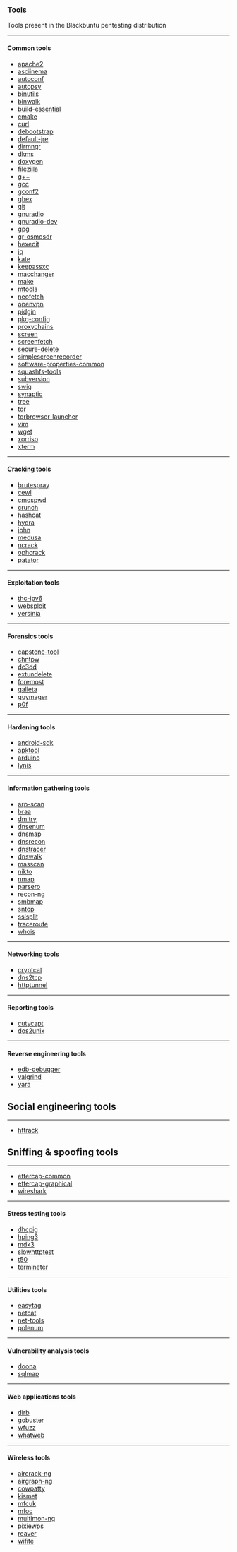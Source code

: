 ### Tools

Tools present in the Blackbuntu pentesting distribution

* * *

#### Common tools

- [apache2](https://packages.ubuntu.com/focal/apache2)
- [asciinema](https://packages.ubuntu.com/focal/asciinema)
- [autoconf](https://packages.ubuntu.com/focal/autoconf)
- [autopsy](https://packages.ubuntu.com/focal/autopsy)
- [binutils](https://packages.ubuntu.com/focal/binutils)
- [binwalk](https://packages.ubuntu.com/focal/binwalk)
- [build-essential](https://packages.ubuntu.com/focal/build-essential)
- [cmake](https://packages.ubuntu.com/focal/cmake)
- [curl](https://packages.ubuntu.com/focal/curl)
- [debootstrap](https://packages.ubuntu.com/focal/debootstrap)
- [default-jre](https://packages.ubuntu.com/focal/default-jre)
- [dirmngr](https://packages.ubuntu.com/focal/dirmngr)
- [dkms](https://packages.ubuntu.com/focal/dkms)
- [doxygen](https://packages.ubuntu.com/focal/doxygen)
- [filezilla](https://packages.ubuntu.com/focal/filezilla)
- [g++](https://packages.ubuntu.com/focal/g++)
- [gcc](https://packages.ubuntu.com/focal/gcc)
- [gconf2](https://packages.ubuntu.com/focal/gconf2)
- [ghex](https://packages.ubuntu.com/focal/ghex)
- [git](https://packages.ubuntu.com/focal/git)
- [gnuradio](https://packages.ubuntu.com/focal/gnuradio)
- [gnuradio-dev](https://packages.ubuntu.com/focal/gnuradio-dev)
- [gpg](https://packages.ubuntu.com/focal/gpg)
- [gr-osmosdr](https://packages.ubuntu.com/focal/gr-osmosdr)
- [hexedit](https://packages.ubuntu.com/focal/hexedit)
- [jq](https://packages.ubuntu.com/focal/jq)
- [kate](https://packages.ubuntu.com/focal/kate)
- [keepassxc](https://packages.ubuntu.com/focal/keepassxc)
- [macchanger](https://packages.ubuntu.com/focal/macchanger)
- [make](https://packages.ubuntu.com/focal/make)
- [mtools](https://packages.ubuntu.com/focal/mtools)
- [neofetch](https://packages.ubuntu.com/focal/neofetch)
- [openvpn](https://packages.ubuntu.com/focal/openvpn)
- [pidgin](https://packages.ubuntu.com/focal/pidgin)
- [pkg-config](https://packages.ubuntu.com/focal/pkg-config)
- [proxychains](https://packages.ubuntu.com/focal/proxychains)
- [screen](https://packages.ubuntu.com/focal/screen)
- [screenfetch](https://packages.ubuntu.com/focal/screenfetch)
- [secure-delete](https://packages.ubuntu.com/focal/secure-delete)
- [simplescreenrecorder](https://packages.ubuntu.com/focal/simplescreenrecorder)
- [software-properties-common](https://packages.ubuntu.com/focal/software-properties-common)
- [squashfs-tools](https://packages.ubuntu.com/focal/squashfs-tools)
- [subversion](https://packages.ubuntu.com/focal/subversion)
- [swig](https://packages.ubuntu.com/focal/swig)
- [synaptic](https://packages.ubuntu.com/focal/synaptic)
- [tree](https://packages.ubuntu.com/focal/tree)
- [tor](https://packages.ubuntu.com/focal/tor)
- [torbrowser-launcher](https://packages.ubuntu.com/focal/torbrowser-launcher)
- [vim](https://packages.ubuntu.com/focal/vim)
- [wget](https://packages.ubuntu.com/focal/wget)
- [xorriso](https://packages.ubuntu.com/focal/xorriso)
- [xterm](https://packages.ubuntu.com/focal/xterm)

* * *

#### Cracking tools

- [brutespray](https://packages.ubuntu.com/focal/brutespray)
- [cewl](https://packages.ubuntu.com/focal/cewl)
- [cmospwd](https://packages.ubuntu.com/focal/cmospwd)
- [crunch](https://packages.ubuntu.com/focal/crunch)
- [hashcat](https://packages.ubuntu.com/focal/hashcat)
- [hydra](https://packages.ubuntu.com/focal/hydra)
- [john](https://packages.ubuntu.com/focal/john)
- [medusa](https://packages.ubuntu.com/focal/medusa)
- [ncrack](https://packages.ubuntu.com/focal/ncrack)
- [ophcrack](https://packages.ubuntu.com/focal/ophcrack)
- [patator](https://packages.ubuntu.com/focal/patator)

* * *

#### Exploitation tools

- [thc-ipv6](https://packages.ubuntu.com/focal/thc-ipv6)
- [websploit](https://packages.ubuntu.com/focal/websploit)
- [yersinia](https://packages.ubuntu.com/focal/yersinia)

* * *

#### Forensics tools

- [capstone-tool](https://packages.ubuntu.com/focal/capstone-tool)
- [chntpw](https://packages.ubuntu.com/focal/chntpw)
- [dc3dd](https://packages.ubuntu.com/focal/dc3dd)
- [extundelete](https://packages.ubuntu.com/focal/extundelete)
- [foremost](https://packages.ubuntu.com/focal/foremost)
- [galleta](https://packages.ubuntu.com/focal/galleta)
- [guymager](https://packages.ubuntu.com/focal/guymager)
- [p0f](https://packages.ubuntu.com/focal/p0f)

* * *

#### Hardening tools

- [android-sdk](https://packages.ubuntu.com/focal/android-sdk)
- [apktool](https://packages.ubuntu.com/focal/apktool)
- [arduino](https://packages.ubuntu.com/focal/arduino)
- [lynis](https://packages.ubuntu.com/focal/lynis)

* * *

#### Information gathering tools

- [arp-scan](https://packages.ubuntu.com/focal/arp-scan)
- [braa](https://packages.ubuntu.com/focal/braa)
- [dmitry](https://packages.ubuntu.com/focal/dmitry)
- [dnsenum](https://packages.ubuntu.com/focal/dnsenum)
- [dnsmap](https://packages.ubuntu.com/focal/dnsmap)
- [dnsrecon](https://packages.ubuntu.com/focal/dnsrecon)
- [dnstracer](https://packages.ubuntu.com/focal/dnstracer)
- [dnswalk](https://packages.ubuntu.com/focal/dnswalk)
- [masscan](https://packages.ubuntu.com/focal/masscan)
- [nikto](https://packages.ubuntu.com/focal/nikto)
- [nmap](https://packages.ubuntu.com/focal/nmap)
- [parsero](https://packages.ubuntu.com/focal/parsero)
- [recon-ng](https://packages.ubuntu.com/focal/recon-ng)
- [smbmap](https://packages.ubuntu.com/focal/smbmap)
- [sntop](https://packages.ubuntu.com/focal/sntop)
- [sslsplit](https://packages.ubuntu.com/focal/sslsplit)
- [traceroute](https://packages.ubuntu.com/focal/traceroute)
- [whois](https://packages.ubuntu.com/focal/whois)

* * *

#### Networking tools

- [cryptcat](https://packages.ubuntu.com/focal/cryptcat)
- [dns2tcp](https://packages.ubuntu.com/focal/dns2tcp)
- [httptunnel](https://packages.ubuntu.com/focal/httptunnel)

* * *

#### Reporting tools

- [cutycapt](https://packages.ubuntu.com/focal/cutycapt)
- [dos2unix](https://packages.ubuntu.com/focal/dos2unix)

* * *

#### Reverse engineering tools

- [edb-debugger](https://packages.ubuntu.com/focal/edb-debugger)
- [valgrind](https://packages.ubuntu.com/focal/valgrind)
- [yara](https://packages.ubuntu.com/focal/yara)

## Social engineering tools

* * *

- [httrack](https://packages.ubuntu.com/focal/httrack)

## Sniffing & spoofing tools

* * *

- [ettercap-common](https://packages.ubuntu.com/focal/ettercap-common)
- [ettercap-graphical](https://packages.ubuntu.com/focal/ettercap-graphical)
- [wireshark](https://packages.ubuntu.com/focal/wireshark)

* * *

#### Stress testing tools

- [dhcpig](https://packages.ubuntu.com/focal/dhcpig)
- [hping3](https://packages.ubuntu.com/focal/hping3)
- [mdk3](https://packages.ubuntu.com/focal/mdk3)
- [slowhttptest](https://packages.ubuntu.com/focal/slowhttptest)
- [t50](https://packages.ubuntu.com/focal/t50)
- [termineter](https://packages.ubuntu.com/focal/termineter)

* * *

#### Utilities tools

- [easytag](https://packages.ubuntu.com/focal/easytag)
- [netcat](https://packages.ubuntu.com/focal/netcat)
- [net-tools](https://packages.ubuntu.com/focal/net-tools)
- [polenum](https://packages.ubuntu.com/focal/polenum)

* * *

#### Vulnerability analysis tools

- [doona](https://packages.ubuntu.com/focal/doona)
- [sqlmap](https://packages.ubuntu.com/focal/sqlmap)

* * *

#### Web applications tools

- [dirb](https://packages.ubuntu.com/focal/dirb)
- [gobuster](https://packages.ubuntu.com/focal/gobuster)
- [wfuzz](https://packages.ubuntu.com/focal/wfuzz)
- [whatweb](https://packages.ubuntu.com/focal/whatweb)

* * *

#### Wireless tools

- [aircrack-ng](https://packages.ubuntu.com/focal/aircrack-ng)
- [airgraph-ng](https://packages.ubuntu.com/focal/airgraph-ng)
- [cowpatty](https://packages.ubuntu.com/focal/cowpatty)
- [kismet](https://packages.ubuntu.com/focal/kismet)
- [mfcuk](https://packages.ubuntu.com/focal/mfcuk)
- [mfoc](https://packages.ubuntu.com/focal/mfoc)
- [multimon-ng](https://packages.ubuntu.com/focal/multimon-ng)
- [pixiewps](https://packages.ubuntu.com/focal/pixiewps)
- [reaver](https://packages.ubuntu.com/focal/reaver)
- [wifite](https://packages.ubuntu.com/focal/wifite)
